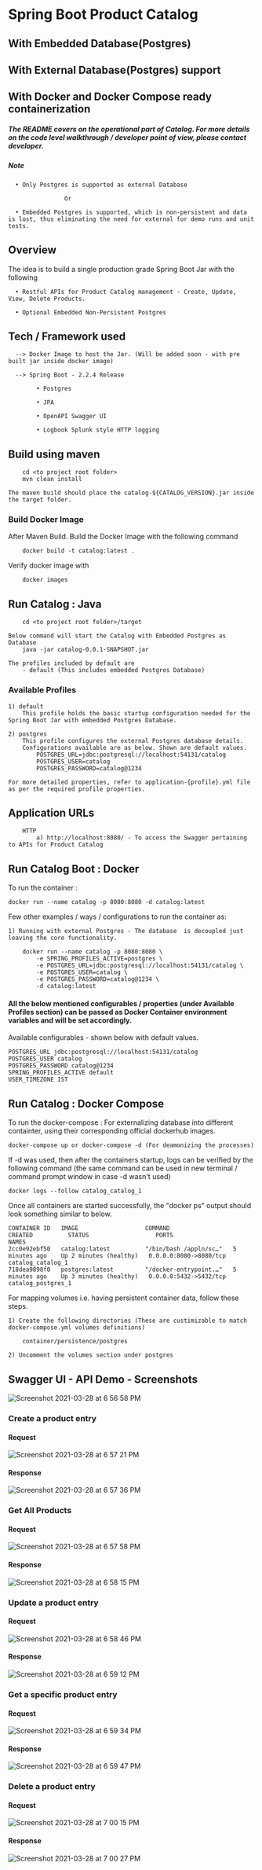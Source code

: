 # Spring Boot Product Catalog 
## With Embedded Database(Postgres) 
## With External Database(Postgres) support
## With Docker and Docker Compose ready containerization

##### The README covers on the operational part of Catalog. For more details on the code level walkthrough / developer point of view, please contact developer.

##### Note

      • Only Postgres is supported as external Database
      
      				Or
      
      • Embedded Postgres is supported, which is non-persistent and data is lost, thus eliminating the need for external for demo runs and unit tests.


## Overview

The idea is to build a single production grade Spring Boot Jar with the following 

      • Restful APIs for Product Catalog management - Create, Update, View, Delete Products.
      
      • Optional Embedded Non-Persistent Postgres

## Tech / Framework used

      --> Docker Image to host the Jar. (Will be added soon - with pre built jar inside docker image)
	  			
      --> Spring Boot - 2.2.4 Release
			
            • Postgres
            
            • JPA
            
            • OpenAPI Swagger UI
            
            • Logbook Splunk style HTTP logging
## Build using maven

		cd <to project root folder>
		mvn clean install
		
	The maven build should place the catalog-${CATALOG_VERSION}.jar inside the target folder.

### Build Docker Image

After Maven Build. Build the Docker Image with the following command

	    docker build -t catalog:latest .

Verify docker image with

        docker images

## Run Catalog : Java

		cd <to project root folder>/target
		
	Below command will start the Catalog with Embedded Postgres as Database
		java -jar catalog-0.0.1-SNAPSHOT.jar

    The profiles included by default are
        - default (This includes embedded Postgres Database)

### Available Profiles

    1) default
        This profile holds the basic startup configuration needed for the Spring Boot Jar with embedded Postgres Database.

    2) postgres
        This profile configures the external Postgres database details.
        Configurations available are as below. Shown are default values.
            POSTGRES_URL=jdbc:postgresql://localhost:54131/catalog
            POSTGRES_USER=catalog
            POSTGRES_PASSWORD=catalog@1234

    For more detailed properties, refer to application-{profile}.yml file as per the required profile properties.

## Application URLs

		HTTP
			a) http://localhost:8080/ - To access the Swagger pertaining to APIs for Product Catalog

## Run Catalog Boot : Docker

To run the container :

    docker run --name catalog -p 8080:8080 -d catalog:latest

Few other examples / ways / configurations to run the container as:

    1) Running with external Postgres - The database  is decoupled just leaving the core functionality.

        docker run --name catalog -p 8080:8080 \
            -e SPRING_PROFILES_ACTIVE=postgres \
            -e POSTGRES_URL=jdbc:postgresql://localhost:54131/catalog \
            -e POSTGRES_USER=catalog \
            -e POSTGRES_PASSWORD=catalog@1234 \
            -d catalog:latest

#### All the below mentioned configurables / properties (under Available Profiles section) can be passed as Docker Container environment variables and will be set accordingly.

Available configurables - shown below with default values.

    POSTGRES_URL jdbc:postgresql://localhost:54131/catalog
    POSTGRES_USER catalog
    POSTGRES_PASSWORD catalog@1234
    SPRING_PROFILES_ACTIVE default
    USER_TIMEZONE IST

## Run Catalog : Docker Compose

To run the docker-compose : For externalizing database into different containter, using their corresponding official dockerhub images.

    docker-compose up or docker-compose -d (For deamonizing the processes)

If -d was used, then after the containers startup, logs can be verified by the following command (the same command can be used in new terminal / command prompt window in case -d wasn't used)

    docker logs --follow catalog_catalog_1

Once all containers are started successfully, the "docker ps" output should look something similar to below.

    CONTAINER ID   IMAGE                   COMMAND                  CREATED          STATUS                   PORTS                                              NAMES
    2cc0e92ebf50   catalog:latest          "/bin/bash /appln/sc…"   5 minutes ago    Up 2 minutes (healthy)   0.0.0.0:8080->8080/tcp                             catalog_catalog_1
    718dea9898f0   postgres:latest         "/docker-entrypoint.…"   5 minutes ago    Up 3 minutes (healthy)   0.0.0.0:5432->5432/tcp                             catalog_postgres_1

For mapping volumes i.e. having persistent container data, follow these steps.

    1) Create the following directories (These are custimizable to match docker-compose.yml volumes definitions)

        container/persistence/postgres

    2) Uncomment the volumes section under postgres

## Swagger UI - API Demo - Screenshots

![Screenshot 2021-03-28 at 6 56 58 PM](https://user-images.githubusercontent.com/24351133/112754111-4cea0a80-8ff8-11eb-8dd9-0d95038b7311.png)

### Create a product entry

#### Request

![Screenshot 2021-03-28 at 6 57 21 PM](https://user-images.githubusercontent.com/24351133/112754121-58d5cc80-8ff8-11eb-9927-fa5ed9836ad4.png)

#### Response

![Screenshot 2021-03-28 at 6 57 36 PM](https://user-images.githubusercontent.com/24351133/112754127-5e331700-8ff8-11eb-9c54-13de320133c3.png)

### Get All Products

#### Request

![Screenshot 2021-03-28 at 6 57 58 PM](https://user-images.githubusercontent.com/24351133/112754144-75720480-8ff8-11eb-935f-99ed70357417.png)

#### Response

![Screenshot 2021-03-28 at 6 58 15 PM](https://user-images.githubusercontent.com/24351133/112754149-7c007c00-8ff8-11eb-97de-8614e5988f58.png)

### Update a product entry

#### Request

![Screenshot 2021-03-28 at 6 58 46 PM](https://user-images.githubusercontent.com/24351133/112754162-8753a780-8ff8-11eb-87a2-561a37942b67.png)

#### Response

![Screenshot 2021-03-28 at 6 59 12 PM](https://user-images.githubusercontent.com/24351133/112754172-8de21f00-8ff8-11eb-9001-e0e10e4003bd.png)

### Get a specific product entry

#### Request

![Screenshot 2021-03-28 at 6 59 34 PM](https://user-images.githubusercontent.com/24351133/112754195-9f2b2b80-8ff8-11eb-92a0-6c3d71a0276b.png)

#### Response

![Screenshot 2021-03-28 at 6 59 47 PM](https://user-images.githubusercontent.com/24351133/112754203-a5210c80-8ff8-11eb-91ef-6e3229b70db1.png)

### Delete a product entry

#### Request

![Screenshot 2021-03-28 at 7 00 15 PM](https://user-images.githubusercontent.com/24351133/112754222-b1a56500-8ff8-11eb-88f3-96f6209553aa.png)

#### Response

![Screenshot 2021-03-28 at 7 00 27 PM](https://user-images.githubusercontent.com/24351133/112754226-b833dc80-8ff8-11eb-87c7-dfc33efb1a1b.png)
